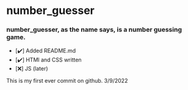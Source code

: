 # number_guesser
### number_guesser, as the name says, is a number guessing game.

- [✔️] Added README.md
- [✔️] HTMl and CSS written
- [❌] JS (later)

This is my first ever commit on github. 3/9/2022
